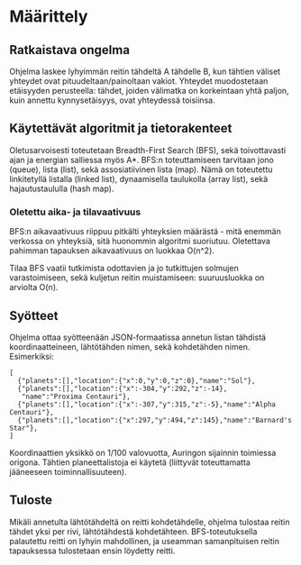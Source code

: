 # Määrittely

## Ratkaistava ongelma

Ohjelma laskee lyhyimmän reitin tähdeltä A tähdelle B, kun tähtien väliset
yhteydet ovat pituudeltaan/painoltaan vakiot. Yhteydet muodostetaan etäisyyden
perusteella: tähdet, joiden välimatka on korkeintaan yhtä paljon, kuin annettu
kynnysetäisyys, ovat yhteydessä toisiinsa.

## Käytettävät algoritmit ja tietorakenteet

Oletusarvoisesti toteutetaan Breadth-First Search (BFS), sekä toivottavasti
ajan ja energian salliessa myös A*. BFS:n toteuttamiseen tarvitaan jono
(queue), lista (list), sekä assosiatiivinen lista (map). Nämä on toteutettu
linkitetyllä listalla (linked list), dynaamisella taulukolla (array list),
sekä hajautustaululla (hash map).

### Oletettu aika- ja tilavaativuus

BFS:n aikavaativuus riippuu pitkälti yhteyksien määrästä - mitä enemmän
verkossa on yhteyksiä, sitä huonommin algoritmi suoriutuu. Oletettava pahimman
tapauksen aikavaativuus on luokkaa O(n^2).

Tilaa BFS vaatii tutkimista odottavien ja jo tutkittujen solmujen varastoimiseen,
sekä kuljetun reitin muistamiseen: suuruusluokka on arviolta O(n).

## Syötteet

Ohjelma ottaa syötteenään JSON-formaatissa annetun listan tähdistä
koordinaatteineen, lähtötähden nimen, sekä kohdetähden nimen. Esimerkiksi:
```
[
  {"planets":[],"location":{"x":0,"y":0,"z":0},"name":"Sol"},
  {"planets":[],"location":{"x":-304,"y":292,"z":-14},
   "name":"Proxima Centauri"},
  {"planets":[],"location":{"x":-307,"y":315,"z":-5},"name":"Alpha Centauri"},
  {"planets":[],"location":{"x":297,"y":494,"z":145},"name":"Barnard's Star"},
]
```
Koordinaattien yksikkö on 1/100 valovuotta, Auringon sijainnin toimiessa
origona. Tähtien planeettalistoja ei käytetä (liittyvät toteuttamatta
jääneeseen toiminnallisuuteen).

## Tuloste

Mikäli annetulta lähtötähdeltä on reitti kohdetähdelle, ohjelma tulostaa reitin
tähdet yksi per rivi, lähtötähdestä kohdetähteen. BFS-toteutuksella palautettu
reitti on lyhyin mahdollinen, ja useamman samanpituisen reitin tapauksessa
tulostetaan ensin löydetty reitti.
 